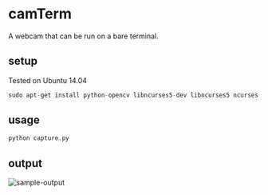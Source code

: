 camTerm
===============

A webcam that can be run on a bare terminal.

setup
-----

Tested on Ubuntu 14.04

```python
sudo apt-get install python-opencv libncurses5-dev libncurses5 ncurses-term
```

usage
-----

```python
python capture.py
```



output
------

![sample-output](https://raw.githubusercontent.com/andy1729/camTerm/master/Screenshot.png)
